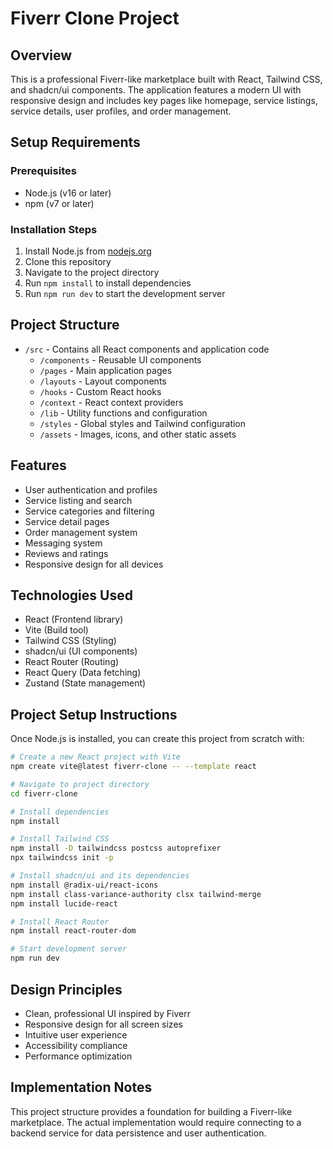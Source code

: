# Fiverr Clone Project

## Overview
This is a professional Fiverr-like marketplace built with React, Tailwind CSS, and shadcn/ui components. The application features a modern UI with responsive design and includes key pages like homepage, service listings, service details, user profiles, and order management.

## Setup Requirements

### Prerequisites
- Node.js (v16 or later)
- npm (v7 or later)

### Installation Steps
1. Install Node.js from [nodejs.org](https://nodejs.org/)
2. Clone this repository
3. Navigate to the project directory
4. Run `npm install` to install dependencies
5. Run `npm run dev` to start the development server

## Project Structure
- `/src` - Contains all React components and application code
  - `/components` - Reusable UI components
  - `/pages` - Main application pages
  - `/layouts` - Layout components
  - `/hooks` - Custom React hooks
  - `/context` - React context providers
  - `/lib` - Utility functions and configuration
  - `/styles` - Global styles and Tailwind configuration
  - `/assets` - Images, icons, and other static assets

## Features
- User authentication and profiles
- Service listing and search
- Service categories and filtering
- Service detail pages
- Order management system
- Messaging system
- Reviews and ratings
- Responsive design for all devices

## Technologies Used
- React (Frontend library)
- Vite (Build tool)
- Tailwind CSS (Styling)
- shadcn/ui (UI components)
- React Router (Routing)
- React Query (Data fetching)
- Zustand (State management)

## Project Setup Instructions
Once Node.js is installed, you can create this project from scratch with:

```bash
# Create a new React project with Vite
npm create vite@latest fiverr-clone -- --template react

# Navigate to project directory
cd fiverr-clone

# Install dependencies
npm install

# Install Tailwind CSS
npm install -D tailwindcss postcss autoprefixer
npx tailwindcss init -p

# Install shadcn/ui and its dependencies
npm install @radix-ui/react-icons
npm install class-variance-authority clsx tailwind-merge
npm install lucide-react

# Install React Router
npm install react-router-dom

# Start development server
npm run dev
```

## Design Principles
- Clean, professional UI inspired by Fiverr
- Responsive design for all screen sizes
- Intuitive user experience
- Accessibility compliance
- Performance optimization

## Implementation Notes
This project structure provides a foundation for building a Fiverr-like marketplace. The actual implementation would require connecting to a backend service for data persistence and user authentication.